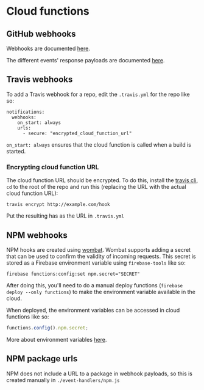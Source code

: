 # Cloud functions

## GitHub webhooks

Webhooks are documented [here](https://developer.github.com/webhooks/).

The different events' response payloads are documented [here](https://developer.github.com/v3/activity/events/types/).

## Travis webhooks

To add a Travis webhook for a repo, edit the `.travis.yml` for the repo like so:

```
notifications:
  webhooks:
    on_start: always
    urls:
      - secure: "encrypted_cloud_function_url"
```

`on_start: always` ensures that the cloud function is called when a build is started.

### Encrypting cloud function URL

The cloud function URL should be encrypted. To do this, install the [travis cli](https://github.com/travis-ci/travis.rb), `cd` to the root of the repo and run this (replacing the URL with the actual cloud function URL):

```
travis encrypt http://example.com/hook
```

Put the resulting has as the URL in `.travis.yml`

## NPM webhooks

NPM hooks are created using [wombat](https://github.com/npm/wombat-cli#readme). Wombat supports adding a secret that can be used to confirm the validity of incoming requests. This secret is stored as a Firebase environment variable using `firebase-tools` like so:

```
firebase functions:config:set npm.secret="SECRET"
```

After doing this, you'll need to do a manual deploy functions (`firebase deploy --only functions`) to make the environment variable available in the cloud.

When deployed, the environment variables can be accessed in cloud functions like so:

```js
functions.config().npm.secret;
```

More about environment variables [here](https://firebase.google.com/docs/functions/config-env#set_environment_configuration_for_your_project).

## NPM package urls

NPM does not include a URL to a package in webhook payloads, so this is created manually in `./event-handlers/npm.js`
